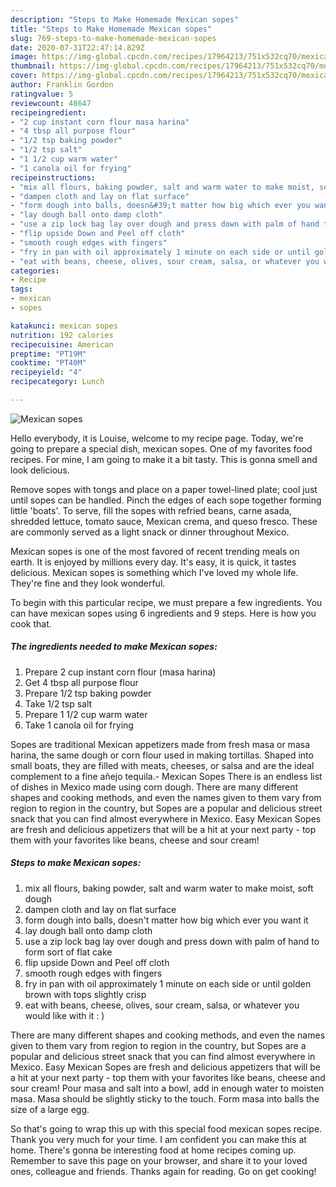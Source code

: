 ```yaml
---
description: "Steps to Make Homemade Mexican sopes"
title: "Steps to Make Homemade Mexican sopes"
slug: 769-steps-to-make-homemade-mexican-sopes
date: 2020-07-31T22:47:14.829Z
image: https://img-global.cpcdn.com/recipes/17964213/751x532cq70/mexican-sopes-recipe-main-photo.jpg
thumbnail: https://img-global.cpcdn.com/recipes/17964213/751x532cq70/mexican-sopes-recipe-main-photo.jpg
cover: https://img-global.cpcdn.com/recipes/17964213/751x532cq70/mexican-sopes-recipe-main-photo.jpg
author: Franklin Gordon
ratingvalue: 5
reviewcount: 48647
recipeingredient:
- "2 cup instant corn flour masa harina"
- "4 tbsp all purpose flour"
- "1/2 tsp baking powder"
- "1/2 tsp salt"
- "1 1/2 cup warm water"
- "1 canola oil for frying"
recipeinstructions:
- "mix all flours, baking powder, salt and warm water to make moist, soft dough"
- "dampen cloth and lay on flat surface"
- "form dough into balls, doesn&#39;t matter how big which ever you want it"
- "lay dough ball onto damp cloth"
- "use a zip lock bag lay over dough and press down with palm of hand to form sort of flat cake"
- "flip upside Down and Peel off cloth"
- "smooth rough edges with fingers"
- "fry in pan with oil approximately 1 minute on each side or until golden brown with tops slightly crisp"
- "eat with beans, cheese, olives, sour cream, salsa, or whatever you would like with it : )"
categories:
- Recipe
tags:
- mexican
- sopes

katakunci: mexican sopes 
nutrition: 192 calories
recipecuisine: American
preptime: "PT19M"
cooktime: "PT40M"
recipeyield: "4"
recipecategory: Lunch

---
```



![Mexican sopes](https://img-global.cpcdn.com/recipes/17964213/751x532cq70/mexican-sopes-recipe-main-photo.jpg)

Hello everybody, it is Louise, welcome to my recipe page. Today, we're going to prepare a special dish, mexican sopes. One of my favorites food recipes. For mine, I am going to make it a bit tasty. This is gonna smell and look delicious.

Remove sopes with tongs and place on a paper towel-lined plate; cool just until sopes can be handled. Pinch the edges of each sope together forming little &#39;boats&#39;. To serve, fill the sopes with refried beans, carne asada, shredded lettuce, tomato sauce, Mexican crema, and queso fresco. These are commonly served as a light snack or dinner throughout Mexico.

Mexican sopes is one of the most favored of recent trending meals on earth. It is enjoyed by millions every day. It's easy, it is quick, it tastes delicious. Mexican sopes is something which I've loved my whole life. They're fine and they look wonderful.


To begin with this particular recipe, we must prepare a few ingredients. You can have mexican sopes using 6 ingredients and 9 steps. Here is how you cook that.

<!--inarticleads1-->

##### The ingredients needed to make Mexican sopes:

1. Prepare 2 cup instant corn flour (masa harina)
1. Get 4 tbsp all purpose flour
1. Prepare 1/2 tsp baking powder
1. Take 1/2 tsp salt
1. Prepare 1 1/2 cup warm water
1. Take 1 canola oil for frying


Sopes are traditional Mexican appetizers made from fresh masa or masa harina, the same dough or corn flour used in making tortillas. Shaped into small boats, they are filled with meats, cheeses, or salsa and are the ideal complement to a fine añejo tequila.- Mexican Sopes There is an endless list of dishes in Mexico made using corn dough. There are many different shapes and cooking methods, and even the names given to them vary from region to region in the country, but Sopes are a popular and delicious street snack that you can find almost everywhere in Mexico. Easy Mexican Sopes are fresh and delicious appetizers that will be a hit at your next party - top them with your favorites like beans, cheese and sour cream! 

<!--inarticleads2-->

##### Steps to make Mexican sopes:

1. mix all flours, baking powder, salt and warm water to make moist, soft dough
1. dampen cloth and lay on flat surface
1. form dough into balls, doesn&#39;t matter how big which ever you want it
1. lay dough ball onto damp cloth
1. use a zip lock bag lay over dough and press down with palm of hand to form sort of flat cake
1. flip upside Down and Peel off cloth
1. smooth rough edges with fingers
1. fry in pan with oil approximately 1 minute on each side or until golden brown with tops slightly crisp
1. eat with beans, cheese, olives, sour cream, salsa, or whatever you would like with it : )


There are many different shapes and cooking methods, and even the names given to them vary from region to region in the country, but Sopes are a popular and delicious street snack that you can find almost everywhere in Mexico. Easy Mexican Sopes are fresh and delicious appetizers that will be a hit at your next party - top them with your favorites like beans, cheese and sour cream! Pour masa and salt into a bowl, add in enough water to moisten masa. Masa should be slightly sticky to the touch. Form masa into balls the size of a large egg. 

So that's going to wrap this up with this special food mexican sopes recipe. Thank you very much for your time. I am confident you can make this at home. There's gonna be interesting food at home recipes coming up. Remember to save this page on your browser, and share it to your loved ones, colleague and friends. Thanks again for reading. Go on get cooking!
